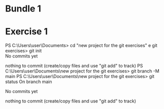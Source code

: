 # Bundle 1
# Exercise 1
PS C:\Users\user\Documents> cd "new project for the git exercises"
                                             e git exercises> git init       
No commits yet

nothing to commit (create/copy files and use "git add" to track)
PS C:\Users\user\Documents\new project for the git exercises> git branch -M main
PS C:\Users\user\Documents\new project for the git exercises> git status
On branch main

No commits yet

nothing to commit (create/copy files and use "git add" to track)
